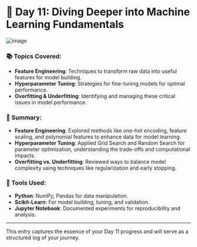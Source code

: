 # 🚀 Day 11: Diving Deeper into Machine Learning Fundamentals
![image](https://github.com/user-attachments/assets/17a2e8cc-c749-440e-8ce7-a4a6b378f032)

### 📚 Topics Covered:
- **Feature Engineering**: Techniques to transform raw data into useful features for model building.
- **Hyperparameter Tuning**: Strategies for fine-tuning models for optimal performance.
- **Overfitting & Underfitting**: Identifying and managing these critical issues in model performance.

### 📝 Summary:
- **Feature Engineering**: Explored methods like one-hot encoding, feature scaling, and polynomial features to enhance data for model learning.
- **Hyperparameter Tuning**: Applied Grid Search and Random Search for parameter optimization, understanding the trade-offs and computational impacts.
- **Overfitting vs. Underfitting**: Reviewed ways to balance model complexity using techniques like regularization and early stopping.

### 🔧 Tools Used:
- **Python**: NumPy, Pandas for data manipulation.
- **Scikit-Learn**: For model building, tuning, and validation.
- **Jupyter Notebook**: Documented experiments for reproducibility and analysis.

---

This entry captures the essence of your Day 11 progress and will serve as a structured log of your journey.
